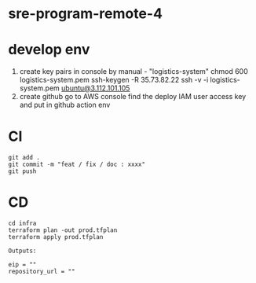 # sre-program-remote-4

# develop env
1. create key pairs in console by manual - "logistics-system"
 chmod 600 logistics-system.pem
 ssh-keygen -R 35.73.82.22
 ssh -v -i logistics-system.pem ubuntu@3.112.101.105
2. create github
 go to AWS console find the deploy IAM user access key and put in github action env


 # CI
 ```
 git add .
 git commit -m "feat / fix / doc : xxxx"
 git push
 ```

 # CD
 ```
 cd infra
 terraform plan -out prod.tfplan
 terraform apply prod.tfplan
 ```

 ```
 Outputs:

eip = ""
repository_url = ""
 ```